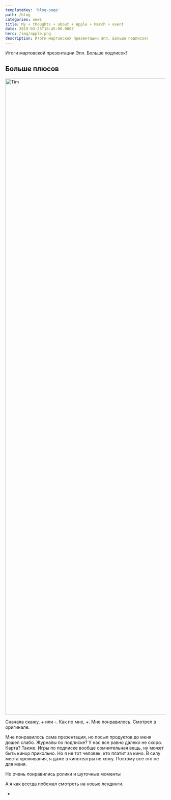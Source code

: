 ```yaml
---
templateKey: 'blog-page'
path: /blog
categories: news
title: My + thoughts + about + Apple + March + event
date: 2019-03-25T18:45:00.000Z
hero: /img/apple.png
description: Итоги мартовской презентации Эпл. Больше подписок!
---
```

Итоги мартовской презентации Эпл. Больше подписок!

## Больше плюсов

<!-- ![Tim Cook](/img/tim.jpg) -->
<img src="/img/tim.jpg" alt="Tim" width="3000" height="2000">

Сначала скажу, + или -. Как по мне, +. Мне понравилось. Смотрел в оригинале.

Мне понравилось сама презентация, но посыл продуктов до меня дошел слабо. Журналы по подписке? У нас все равно далеко не скоро. Карта? Также. Игры по подписке вообще сомнительная вещь, ну может быть кинцо прикольно. Но я не тот человек, кто платит за кино. В силу места проживания, я даже в кинотеатры не хожу. Поэтому все это не для меня.

Но очень понравились ролики и шуточные моменты

А я как всегда побежал смотреть на новые лендинги.

+
